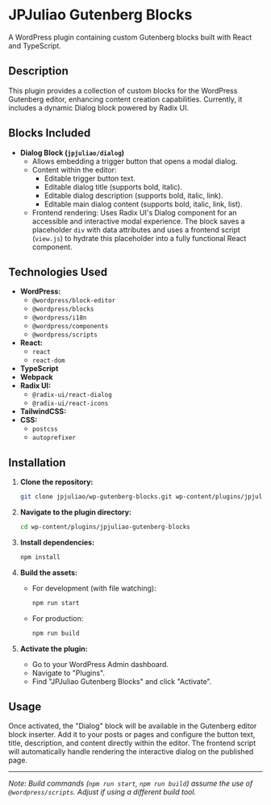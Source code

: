# JPJuliao Gutenberg Blocks

A WordPress plugin containing custom Gutenberg blocks built with React and TypeScript.

## Description

This plugin provides a collection of custom blocks for the WordPress Gutenberg editor, enhancing content creation capabilities. Currently, it includes a dynamic Dialog block powered by Radix UI.

## Blocks Included

* **Dialog Block (`jpjuliao/dialog`)**
  * Allows embedding a trigger button that opens a modal dialog.
  * Content within the editor:
    * Editable trigger button text.
    * Editable dialog title (supports bold, italic).
    * Editable dialog description (supports bold, italic, link).
    * Editable main dialog content (supports bold, italic, link, list).
  * Frontend rendering: Uses Radix UI's Dialog component for an accessible and interactive modal experience. The block saves a placeholder `div` with data attributes and uses a frontend script (`view.js`) to hydrate this placeholder into a fully functional React component.

## Technologies Used

* **WordPress:**
  * `@wordpress/block-editor`
  * `@wordpress/blocks`
  * `@wordpress/i18n`
  * `@wordpress/components`
  * `@wordpress/scripts`
* **React:**
  * `react`
  * `react-dom`
* **TypeScript**
* **Webpack**
* **Radix UI:**
  * `@radix-ui/react-dialog`
  * `@radix-ui/react-icons`
* **TailwindCSS:**
* **CSS:**
  * `postcss`
  * `autoprefixer`

## Installation

1. **Clone the repository:**

    ```bash
    git clone jpjuliao/wp-gutenberg-blocks.git wp-content/plugins/jpjuliao-gutenberg-blocks
    ```

2. **Navigate to the plugin directory:**

    ```bash
    cd wp-content/plugins/jpjuliao-gutenberg-blocks
    ```

3. **Install dependencies:**

    ```bash
    npm install
    ```

4. **Build the assets:**
    * For development (with file watching):

        ```bash
        npm run start
        ```

    * For production:

        ```bash
        npm run build
        ```

5. **Activate the plugin:**
    * Go to your WordPress Admin dashboard.
    * Navigate to "Plugins".
    * Find "JPJuliao Gutenberg Blocks" and click "Activate".

## Usage

Once activated, the "Dialog" block will be available in the Gutenberg editor block inserter. Add it to your posts or pages and configure the button text, title, description, and content directly within the editor. The frontend script will automatically handle rendering the interactive dialog on the published page.

---

*Note: Build commands (`npm run start`, `npm run build`) assume the use of `@wordpress/scripts`. Adjust if using a different build tool.*
